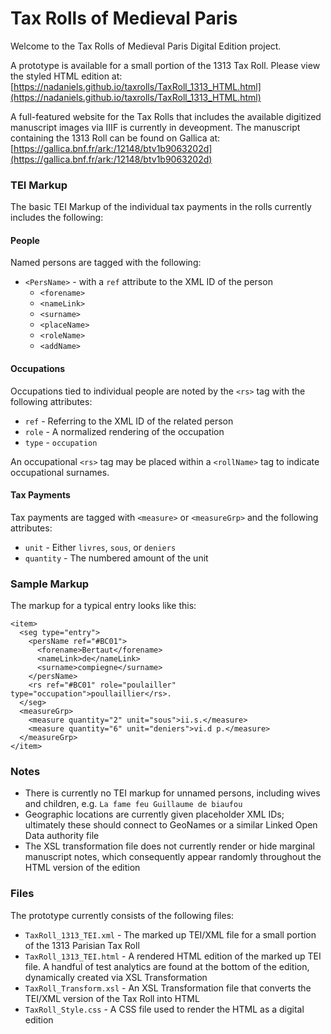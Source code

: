 # Tax Rolls of Medieval Paris
Welcome to the Tax Rolls of Medieval Paris Digital Edition project.  

A prototype is available for a small portion of the 1313 Tax Roll. Please view the styled HTML edition at: [https://nadaniels.github.io/taxrolls/TaxRoll_1313_HTML.html](https://nadaniels.github.io/taxrolls/TaxRoll_1313_HTML.html)

A full-featured website for the Tax Rolls that includes the available digitized manuscript images via IIIF is currently in deveopment. The manuscript containing the 1313 Roll can be found on Gallica at: [https://gallica.bnf.fr/ark:/12148/btv1b9063202d](https://gallica.bnf.fr/ark:/12148/btv1b9063202d)

### TEI Markup
The basic TEI Markup of the individual tax payments in the rolls currently includes the following:

#### People
Named persons are tagged with the following:
* `<PersName>` - with a `ref` attribute to the XML ID of the person 
  * `<forename>`
  * `<nameLink>`
  * `<surname>`
  * `<placeName>`
  * `<roleName>`
  * `<addName>`

#### Occupations
Occupations tied to individual people are noted by the `<rs>` tag with the following attributes:
* `ref` - Referring to the XML ID of the related person
* `role` - A normalized rendering of the occupation
* `type` - `occupation`

An occupational `<rs>` tag may be placed within a `<rollName>` tag to indicate occupational surnames.

#### Tax Payments
Tax payments are tagged with `<measure>` or `<measureGrp>` and the following attributes:
* `unit` - Either `livres`, `sous`, or `deniers`
* `quantity` - The numbered amount of the unit

### Sample Markup
The markup for a typical entry looks like this:
```
<item>
  <seg type="entry">
    <persName ref="#BC01">
      <forename>Bertaut</forename>
      <nameLink>de</nameLink>
      <surname>compiegne</surname>
    </persName>
    <rs ref="#BC01" role="poulailler" type="occupation">poullaillier</rs>.
  </seg>
  <measureGrp>
    <measure quantity="2" unit="sous">ii.s.</measure>
    <measure quantity="6" unit="deniers">vi.d p.</measure>
  </measureGrp>
</item>
```

### Notes
- There is currently no TEI markup for unnamed persons, including wives and children, e.g. `La fame feu Guillaume de biaufou`
- Geographic locations are currently given placeholder XML IDs; ultimately these should connect to GeoNames or a similar Linked Open Data authority file
- The XSL transformation file does not currently render or hide marginal manuscript notes, which consequently appear randomly throughout the HTML version of the edition


### Files
The prototype currently consists of the following files:
* `TaxRoll_1313_TEI.xml` - The marked up TEI/XML file for a small portion of the 1313 Parisian Tax Roll
* `TaxRoll_1313_TEI.html` - A rendered HTML edition of the marked up TEI file. A handful of test analytics are found at the bottom of the edition, dynamically created via XSL Transformation
* `TaxRoll_Transform.xsl` - An XSL Transformation file that converts the TEI/XML version of the Tax Roll into HTML
* `TaxRoll_Style.css` - A CSS file used to render the HTML as a digital edition

